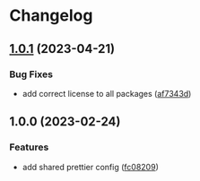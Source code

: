 # Changelog

## [1.0.1](https://github.com/abinnovision/js-commons/compare/prettier-config-v1.0.0...prettier-config-v1.0.1) (2023-04-21)


### Bug Fixes

* add correct license to all packages ([af7343d](https://github.com/abinnovision/js-commons/commit/af7343dbdb93329a0321a369f81e9b37da9068fa))

## 1.0.0 (2023-02-24)


### Features

* add shared prettier config ([fc08209](https://github.com/abinnovision/js-commons/commit/fc082096c0d1553d0bb64cf67d4b1ef3f39e91f3))
